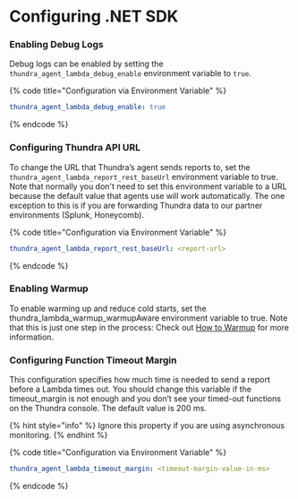# Configuring .NET SDK

### Enabling Debug Logs&#x20;

Debug logs can be enabled by setting the `thundra_agent_lambda_debug_enable` environment variable to `true`.

{% code title="Configuration via Environment Variable" %}
```yaml
thundra_agent_lambda_debug_enable: true
```
{% endcode %}

### Configuring Thundra API URL

To change the URL that Thundra’s agent sends reports to, set the `thundra_agent_lambda_report_rest_baseUrl` environment variable to true. Note that normally you don't need to set this environment variable to a URL because the default value that agents use will work automatically. The one exception to this is if you are forwarding Thundra data to our partner environments (Splunk, Honeycomb).&#x20;

{% code title="Configuration via Environment Variable" %}
```yaml
thundra_agent_lambda_report_rest_baseUrl: <report-url>
```
{% endcode %}

### Enabling Warmup

To enable warming up and reduce cold starts, set the thundra\_lambda\_warmup\_warmupAware environment variable to true. Note that this is just one step in the process: Check out [How to Warmup](https://docs.thundra.io/performance/dealing-with-cold-starts) for more information.

### Configuring Function Timeout Margin

This configuration specifies how much time is needed to send a report before a Lambda times out. You should change this variable if the timeout\_margin is not enough and you don’t see your timed-out functions on the Thundra console. The default value is 200 ms.

{% hint style="info" %}
Ignore this property if you are using asynchronous monitoring.
{% endhint %}

{% code title="Configuration via Environment Variable" %}
```yaml
thundra_agent_lambda_timeout_margin: <timeout-margin-value-in-ms>
```
{% endcode %}
